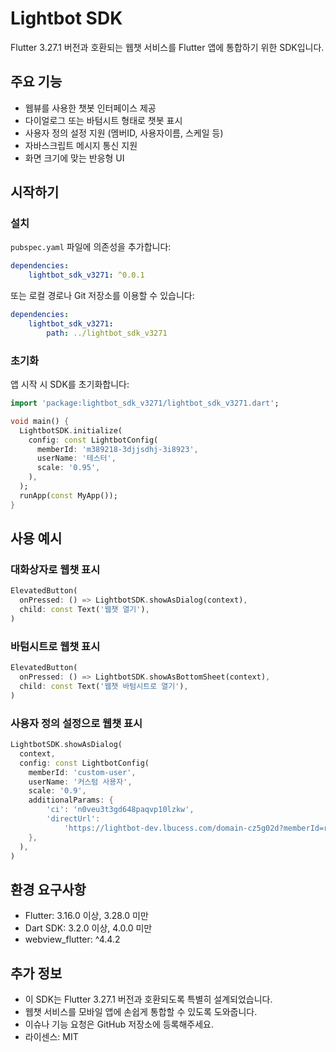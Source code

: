 <!--
This README describes the package. If you publish this package to pub.dev,
this README's contents appear on the landing page for your package.

For information about how to write a good package README, see the guide for
[writing package pages](https://dart.dev/tools/pub/writing-package-pages).

For general information about developing packages, see the Dart guide for
[creating packages](https://dart.dev/guides/libraries/create-packages)
and the Flutter guide for
[developing packages and plugins](https://flutter.dev/to/develop-packages).
-->

# Lightbot SDK

Flutter 3.27.1 버전과 호환되는 웹챗 서비스를 Flutter 앱에 통합하기 위한 SDK입니다.

## 주요 기능

-   웹뷰를 사용한 챗봇 인터페이스 제공
-   다이얼로그 또는 바텀시트 형태로 챗봇 표시
-   사용자 정의 설정 지원 (멤버ID, 사용자이름, 스케일 등)
-   자바스크립트 메시지 통신 지원
-   화면 크기에 맞는 반응형 UI

## 시작하기

### 설치

`pubspec.yaml` 파일에 의존성을 추가합니다:

```yaml
dependencies:
    lightbot_sdk_v3271: ^0.0.1
```

또는 로컬 경로나 Git 저장소를 이용할 수 있습니다:

```yaml
dependencies:
    lightbot_sdk_v3271:
        path: ../lightbot_sdk_v3271
```

### 초기화

앱 시작 시 SDK를 초기화합니다:

```dart
import 'package:lightbot_sdk_v3271/lightbot_sdk_v3271.dart';

void main() {
  LightbotSDK.initialize(
    config: const LightbotConfig(
      memberId: 'm389218-3djjsdhj-3i8923',
      userName: '테스터',
      scale: '0.95',
    ),
  );
  runApp(const MyApp());
}
```

## 사용 예시

### 대화상자로 웹챗 표시

```dart
ElevatedButton(
  onPressed: () => LightbotSDK.showAsDialog(context),
  child: const Text('웹챗 열기'),
)
```

### 바텀시트로 웹챗 표시

```dart
ElevatedButton(
  onPressed: () => LightbotSDK.showAsBottomSheet(context),
  child: const Text('웹챗 바텀시트로 열기'),
)
```

### 사용자 정의 설정으로 웹챗 표시

```dart
LightbotSDK.showAsDialog(
  context,
  config: const LightbotConfig(
    memberId: 'custom-user',
    userName: '커스텀 사용자',
    scale: '0.9',
    additionalParams: {
        'ci': 'n0veu3t3gd648paqvp10lzkw',
        'directUrl':
            'https://lightbot-dev.lbucess.com/domain-cz5g02d?memberId=r1111&ci=n0veu3t3gd648paqvp10lzkw',
    },
  ),
)
```

## 환경 요구사항

-   Flutter: 3.16.0 이상, 3.28.0 미만
-   Dart SDK: 3.2.0 이상, 4.0.0 미만
-   webview_flutter: ^4.4.2

## 추가 정보

-   이 SDK는 Flutter 3.27.1 버전과 호환되도록 특별히 설계되었습니다.
-   웹챗 서비스를 모바일 앱에 손쉽게 통합할 수 있도록 도와줍니다.
-   이슈나 기능 요청은 GitHub 저장소에 등록해주세요.
-   라이센스: MIT
